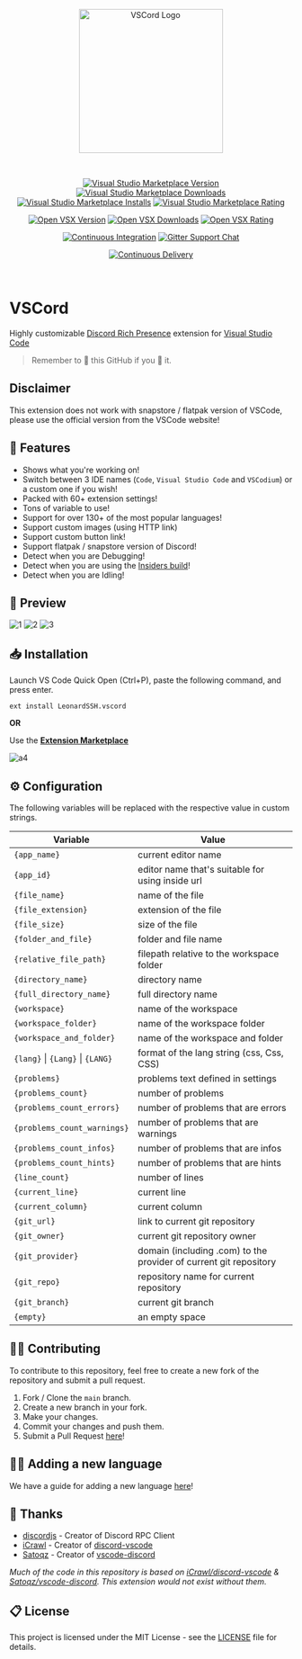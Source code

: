 <div align="center">

[<img width="256" alt="VSCord Logo" src="https://i.imgur.com/n7ieZfW.png" />][vsmp-link]

<br />

[![Visual Studio Marketplace Version][shield-vsmp-version]][vsmp-link]
[![Visual Studio Marketplace Downloads][shield-vsmp-downloads]][vsmp-link]
[![Visual Studio Marketplace Installs][shield-vsmp-installs]][vsmp-link]
[![Visual Studio Marketplace Rating][shield-vsmp-rating]][vsmp-link]

[![Open VSX Version][shield-ovsx-version]][ovsx-link]
[![Open VSX Downloads][shield-ovsx-downloads]][ovsx-link]
[![Open VSX Rating][shield-ovsx-rating]][ovsx-link]

[![Continuous Integration][shield-workflows-ci]][github-workflows-ci]
[![Gitter Support Chat][shield-gitter-support]][gitter-vscord-support]

[![Continuous Delivery][shield-workflows-cd]][github-workflows-cd]

</div> 

<br />

# VSCord

Highly customizable [Discord Rich Presence](https://discord.com/rich-presence) extension for [Visual Studio Code](https://code.visualstudio.com/)

> Remember to 🌟 this GitHub if you 💖 it.

## Disclaimer

This extension does not work with snapstore / flatpak version of VSCode, please use the official version from the VSCode website!

## 📌 Features

-   Shows what you're working on!
-   Switch between 3 IDE names (`Code`, `Visual Studio Code` and `VSCodium`) or a custom one if you wish!
-   Packed with 60+ extension settings!
-   Tons of variable to use!
-   Support for over 130+ of the most popular languages!
-   Support custom images (using HTTP link)
-   Support custom button link!
-   Support flatpak / snapstore version of Discord!
-   Detect when you are Debugging!
-   Detect when you are using the [Insiders build](https://code.visualstudio.com/insiders/)!
-   Detect when you are Idling!

## 👀 Preview

![1](https://i.imgur.com/LaB4TqM.png)
![2](https://i.imgur.com/yTFIFiK.png)
![3](https://i.imgur.com/5OOkKUW.png)

## 📥 Installation

Launch VS Code Quick Open (Ctrl+P), paste the following command, and press enter.

```
ext install LeonardSSH.vscord
```

**OR**

Use the **[Extension Marketplace](https://code.visualstudio.com/docs/editor/extension-gallery)**

![a4](https://i.imgur.com/qMzox38.gif)

## ⚙️ Configuration

The following variables will be replaced with the respective value in custom strings.<br>

| Variable                         | Value                                                             |
| -------------------------------- | ----------------------------------------------------------------- |
| `{app_name}`                     | current editor name                                               |
| `{app_id}`                       | editor name that's suitable for using inside url                  |
| `{file_name}`                    | name of the file                                                  |
| `{file_extension}`               | extension of the file                                             |
| `{file_size}`                    | size of the file                                                  |
| `{folder_and_file}`              | folder and file name                                              |
| `{relative_file_path}`           | filepath relative to the workspace folder                         |
| `{directory_name}`               | directory name                                                    |
| `{full_directory_name}`          | full directory name                                               |
| `{workspace}`                    | name of the workspace                                             |
| `{workspace_folder}`             | name of the workspace folder                                      |
| `{workspace_and_folder}`         | name of the workspace and folder                                  |
| `{lang}` \| `{Lang}` \| `{LANG}` | format of the lang string (css, Css, CSS)                         |
| `{problems}`                     | problems text defined in settings                                 |
| `{problems_count}`               | number of problems                                                |
| `{problems_count_errors}`        | number of problems that are errors                                |
| `{problems_count_warnings}`      | number of problems that are warnings                              |
| `{problems_count_infos}`         | number of problems that are infos                                 |
| `{problems_count_hints}`         | number of problems that are hints                                 |
| `{line_count}`                   | number of lines                                                   |
| `{current_line}`                 | current line                                                      |
| `{current_column}`               | current column                                                    |
| `{git_url}`                      | link to current git repository                                    |
| `{git_owner}`                    | current git repository owner                                      |
| `{git_provider}`                 | domain (including .com) to the provider of current git repository |
| `{git_repo}`                     | repository name for current repository                            |
| `{git_branch}`                   | current git branch                                                |
| `{empty}`                        | an empty space                                                    |

## 👨‍💻 Contributing

To contribute to this repository, feel free to create a new fork of the repository and submit a pull request.

1. Fork / Clone the `main` branch.
2. Create a new branch in your fork.
3. Make your changes.
4. Commit your changes and push them.
5. Submit a Pull Request [here](https://github.com/LeonardSSH/vscord/pulls)!

## 👨‍💻 Adding a new language

We have a guide for adding a new language [here](ADDING_LANGUAGE.md)!

## 🎉 Thanks

-   [discordjs](https://github.com/discordjs/) - Creator of Discord RPC Client
-   [iCrawl](https://github.com/iCrawl) - Creator of [discord-vscode](https://github.com/iCrawl/discord-vscode)
-   [Satoqz](https://github.com/Satoqz) - Creator of [vscode-discord](https://github.com/Satoqz/vscode-discord/)

_Much of the code in this repository is based on [iCrawl/discord-vscode](https://github.com/iCrawl/discord-vscode) & [Satoqz/vscode-discord](https://github.com/Satoqz/vscode-discord). This extension would not exist without them._

## 📋 License

This project is licensed under the MIT License - see the [LICENSE](LICENSE) file for details.


[vsmp-link]:                https://marketplace.visualstudio.com/items?itemName=LeonardSSH.vscord
[ovsx-link]:                https://open-vsx.org/extension/LeonardSSH/vscord

[shield-vsmp-version]:      https://img.shields.io/visual-studio-marketplace/v/LeonardSSH.vscord?label=Visual%20Studio%20Marketplace
[shield-vsmp-downloads]:    https://img.shields.io/visual-studio-marketplace/d/LeonardSSH.vscord
[shield-vsmp-installs]:     https://img.shields.io/visual-studio-marketplace/i/LeonardSSH.vscord
[shield-vsmp-rating]:       https://img.shields.io/visual-studio-marketplace/r/LeonardSSH.vscord

[shield-ovsx-version]:      https://img.shields.io/open-vsx/v/LeonardSSH/vscord?label=OpenVSX%20Marketplace
[shield-ovsx-downloads]:    https://img.shields.io/open-vsx/dt/LeonardSSH/vscord
[shield-ovsx-rating]:       https://img.shields.io/open-vsx/rating/LeonardSSH/vscord

[github-workflows-ci]:      https://github.com/leonardssh/vscord/actions/workflows/CI.yml
[shield-workflows-ci]:      https://github.com/leonardssh/vscord/actions/workflows/CI.yml/badge.svg

[github-workflows-cd]:      https://github.com/leonardssh/vscord/actions/workflows/CD.yml
[shield-workflows-cd]:      https://github.com/leonardssh/vscord/actions/workflows/CD.yml/badge.svg

[gitter-vscord-support]:    https://gitter.im/LeonardSSH/vscord-support?utm_source=badge&utm_medium=badge&utm_campaign=pr-badge
[shield-gitter-support]:    https://img.shields.io/badge/gitter-support%20chat-green?color=40aa8b
